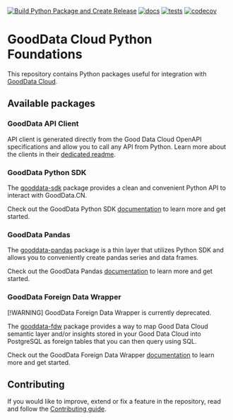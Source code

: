 [![Build Python Package and Create Release](https://github.com/gooddata/gooddata-python-sdk/actions/workflows/build-release.yaml/badge.svg)](https://github.com/gooddata/gooddata-python-sdk/actions/workflows/build-release.yaml)
[![docs](https://github.com/gooddata/gooddata-python-sdk/actions/workflows/docs.yaml/badge.svg)](https://github.com/gooddata/gooddata-python-sdk/actions/workflows/docs.yaml)
[![tests](https://github.com/gooddata/gooddata-python-sdk/actions/workflows/tests.yaml/badge.svg)](https://github.com/gooddata/gooddata-python-sdk/actions/workflows/tests.yaml)
[![codecov](https://codecov.io/gh/gooddata/gooddata-python-sdk/branch/master/graph/badge.svg?token=9C602ASR4Q)](https://codecov.io/gh/gooddata/gooddata-python-sdk)

# GoodData Cloud Python Foundations

This repository contains Python packages useful for integration with [GoodData Cloud](https://www.gooddata.com/docs/cloud/).

## Available packages

### GoodData API Client

API client is generated directly from the Good Data Cloud OpenAPI specifications and allow you to call any API from
Python. Learn more about the clients in their [dedicated readme](./clients_README.md).

### GoodData Python SDK

The [gooddata-sdk](./gooddata-sdk) package provides a clean and convenient Python API to interact with GoodData.CN.

Check out the GoodData Python SDK [documentation](https://www.gooddata.com/docs/python-sdk) to learn more and get started.

### GoodData Pandas

The [gooddata-pandas](./gooddata-pandas) package is a thin layer that utilizes Python SDK and allows you to conveniently
create pandas series and data frames.

Check out the GoodData Pandas [documentation](https://gooddata-pandas.readthedocs.io/en/latest/) to learn more and get started.

### GoodData Foreign Data Wrapper

[!WARNING]
GoodData Foreign Data Wrapper is currently deprecated.

The [gooddata-fdw](./gooddata-fdw) package provides a way
to map Good Data Cloud semantic layer and/or insights stored in your Good Data Cloud
into PostgreSQL as foreign tables that you can then query using SQL.

Check out the GoodData Foreign Data Wrapper [documentation](https://gooddata-fdw.readthedocs.io/en/latest/) to learn more and get started.

## Contributing
If you would like to improve, extend or fix a feature in the repository, read and follow the
[Contributing guide](./CONTRIBUTING.md).
